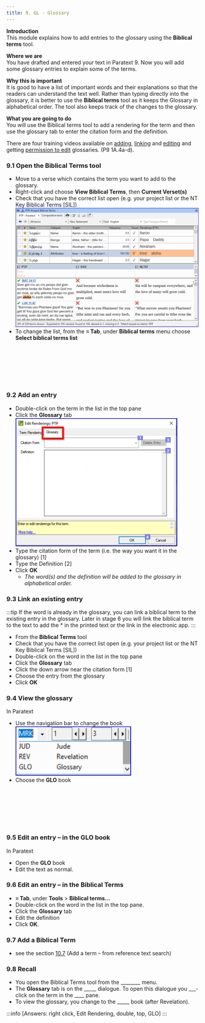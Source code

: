 ```yaml
---
title: 9. GL - Glossary
---
```

**Introduction**  
This module explains how to add entries to the glossary using the **Biblical terms** tool.

**Where we are**  
You have drafted and entered your text in Paratext 9. Now you will add some glossary entries to explain some of the terms.

**Why this is important**  
It is good to have a list of important words and their explanations so that the readers can understand the text well. Rather than typing directly into the glossary, it is better to use the **Biblical terms** tool as it keeps the Glossary in alphabetical order. The tool also keeps track of the changes to the glossary.

**What you are going to do**  
You will use the Biblical terms tool to add a rendering for the term and then use the glossary tab to enter the citation form and the definition.

There are four training videos available on [adding](../../Video-summaries/5a.Glossary/1A.4a.md), [linking](../../Video-summaries/5a.Glossary/1A.4c.md) and [editing](../../Video-summaries/5a.Glossary/1A.4d.md) and getting [permission to edit](../../Video-summaries/5a.Glossary/1A.4b.md) glossaries. (P9 1A.4a-d).

### 9.1 Open the Biblical Terms tool
-  Move to a verse which contains the term you want to add to the glossary.
-  Right-click and choose **View Biblical Terms**, then **Current Verset(s)**
-  Check that you have the correct list open (e.g. your project list or the NT Key Biblical Terms [SIL])
  ![](../media/2b01905ef3b07447852ee02967bd29ef.png)
-  To change the list, from the **≡ Tab**, under **Biblical terms** menu choose **Select biblical terms list**

 
----

 
----

### 9.2 Add an entry
-  Double-click on the term in the list in the top pane
-  Click the **Glossary** tab  
    ![](../media/a72d1e5b782c3521acd208d3ad948806.png)
-  Type the citation form of the term (i.e. the way you want it in the glossary) [1]
-  Type the Definition [2]
-  Click **OK**  
    -  *The word(s) and the definition will be added to the glossary in alphabetical order.*

### 9.3 Link an existing entry
:::tip
If the word is already in the glossary, you can link a biblical term to the existing entry in the glossary. Later in stage 6 you will link the biblical term to the text to add the \* in the printed text or the link in the electronic app.
:::

-  From the **Biblical Terms** tool
-  Check that you have the correct list open (e.g. your project list or the NT Key Biblical Terms [SIL])
-  Double-click on the word in the list in the top pane
-  Click the **Glossary** tab
-  Click the down arrow near the citation form [1]
-  Choose the entry from the glossary
-  Click **OK**

### 9.4 View the glossary
In Paratext

-  Use the navigation bar to change the book  
    ![](../media/1ff8980dd966e0b6d022ab9831c08cae.png)
-  Choose the **GLO** book

 
----

 
----

### 9.5 Edit an entry – in the GLO book
In Paratext

-  Open the **GLO** book
-  Edit the text as normal.

### 9.6 Edit an entry – in the Biblical Terms
-  **≡ Tab**, under **Tools** \> **Biblical terms…**
-  Double-click on the word in the list in the top pane.
-  Click the **Glossary** tab
-  Edit the definition
-  Click **OK**.

### 9.7 Add a Biblical Term
-  see the section [10.7](10.BT.md#107Add) (Add a term – from reference text search)

### 9.8 Recall
-  You open the Biblical Terms tool from the \_______\_ menu.
-  The **Glossary** tab is on the \__\__*_*_\_ dialogue. To open this dialogue you \_\_\_-click on the term in the \_\_\_\_ pane.
-  To view the glossary, you change to the \____\_ book (after Revelation).

:::info
[Answers: right click, Edit Rendering, double, top, GLO]
:::